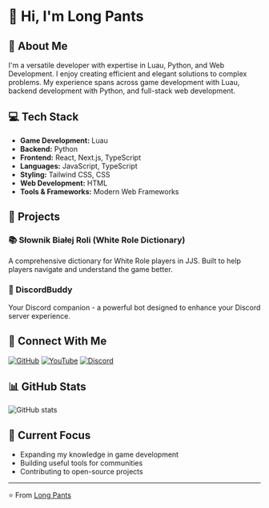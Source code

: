 # 👋 Hi, I'm Long Pants

## 🚀 About Me
I'm a versatile developer with expertise in Luau, Python, and Web Development. I enjoy creating efficient and elegant solutions to complex problems. My experience spans across game development with Luau, backend development with Python, and full-stack web development.

## 💻 Tech Stack
- **Game Development:** Luau
- **Backend:** Python
- **Frontend:** React, Next.js, TypeScript
- **Languages:** JavaScript, TypeScript
- **Styling:** Tailwind CSS, CSS
- **Web Development:** HTML
- **Tools & Frameworks:** Modern Web Frameworks

## 🌟 Projects

### 📚 Słownik Białej Roli (White Role Dictionary)
A comprehensive dictionary for White Role players in JJS. Built to help players navigate and understand the game better.

### 🤖 DiscordBuddy
Your Discord companion - a powerful bot designed to enhance your Discord server experience.

## 🔗 Connect With Me
[![GitHub](https://img.shields.io/badge/GitHub-100000?style=for-the-badge&logo=github&logoColor=white)](https://github.com/thelongestpants)
[![YouTube](https://img.shields.io/badge/YouTube-FF0000?style=for-the-badge&logo=youtube&logoColor=white)](https://www.youtube.com/@thelongestpants)
[![Discord](https://img.shields.io/badge/Discord-7289DA?style=for-the-badge&logo=discord&logoColor=white)](https://discord.gg/tXmf3gajSa)

## 📊 GitHub Stats
![GitHub stats](https://github-readme-stats.vercel.app/api?username=thelongestpants&show_icons=true&theme=dark)

## 🎯 Current Focus
- Expanding my knowledge in game development
- Building useful tools for communities
- Contributing to open-source projects

---
⭐️ From [Long Pants](https://github.com/thelongestpants) 
